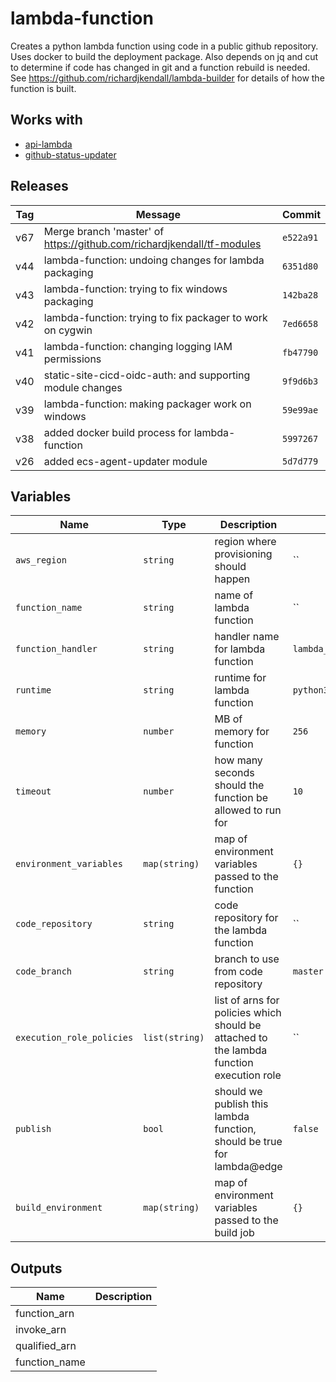 lambda-function
======


Creates a python lambda function using code in a public github repository.  Uses docker to build the deployment package.  Also depends on jq and cut to determine if code has changed in git and a function rebuild is needed.  See https://github.com/richardjkendall/lambda-builder for details of how the function is built.

Works with
------

* [api-lambda](../api-lambda/README.md)
* [github-status-updater](../github-status-updater/README.md)



Releases
------

|Tag | Message | Commit|
--- | --- | ---
v67 | Merge branch 'master' of https://github.com/richardjkendall/tf-modules | `e522a91`
v44 | lambda-function: undoing changes for lambda packaging | `6351d80`
v43 | lambda-function: trying to fix windows packaging | `142ba28`
v42 | lambda-function: trying to fix packager to work on cygwin | `7ed6658`
v41 | lambda-function: changing logging IAM permissions | `fb47790`
v40 | static-site-cicd-oidc-auth: and supporting module changes | `9f9d6b3`
v39 | lambda-function: making packager work on windows | `59e99ae`
v38 | added docker build process for lambda-function | `5997267`
v26 | added ecs-agent-updater module | `5d7d779`

Variables
------

|Name | Type | Description | Default Value|
--- | --- | --- | ---
`aws_region` | `string` | region where provisioning should happen | ``
`function_name` | `string` | name of lambda function | ``
`function_handler` | `string` | handler name for lambda function | `lambda_function.lambda_handler`
`runtime` | `string` | runtime for lambda function | `python3.6`
`memory` | `number` | MB of memory for function | `256`
`timeout` | `number` | how many seconds should the function be allowed to run for | `10`
`environment_variables` | `map(string)` | map of environment variables passed to the function | `{}`
`code_repository` | `string` | code repository for the lambda function | ``
`code_branch` | `string` | branch to use from code repository | `master`
`execution_role_policies` | `list(string)` | list of arns for policies which should be attached to the lambda function execution role | ``
`publish` | `bool` | should we publish this lambda function, should be true for lambda@edge | `false`
`build_environment` | `map(string)` | map of environment variables passed to the build job | `{}`

Outputs
------

|Name | Description|
--- | ---
function_arn | 
invoke_arn | 
qualified_arn | 
function_name | 

